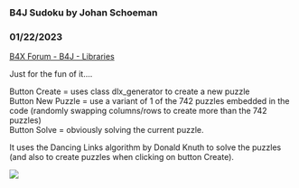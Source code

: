 ### B4J Sudoku by Johan Schoeman
### 01/22/2023
[B4X Forum - B4J - Libraries](https://www.b4x.com/android/forum/threads/145630/)

Just for the fun of it….  
  
Button Create = uses class dlx\_generator to create a new puzzle  
Button New Puzzle = use a variant of 1 of the 742 puzzles embedded in the code (randomly swapping columns/rows to create more than the 742 puzzles)  
Button Solve = obviously solving the current puzzle.  
  
It uses the Dancing Links algorithm by Donald Knuth to solve the puzzles (and also to create puzzles when clicking on button Create).  
  
![](https://www.b4x.com/android/forum/attachments/138398)